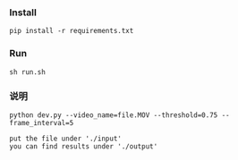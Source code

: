 ### Install
~~~
pip install -r requirements.txt
~~~

### Run
~~~
sh run.sh
~~~

### 说明
~~~
python dev.py --video_name=file.MOV --threshold=0.75 --frame_interval=5

put the file under './input'
you can find results under './output'
~~~

